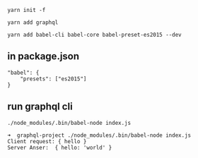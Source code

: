 `yarn init -f`

`yarn add graphql`

`yarn add babel-cli babel-core babel-preset-es2015 --dev`

## in package.json

    "babel": {
        "presets": ["es2015"]
    }

## run graphql cli

`./node_modules/.bin/babel-node index.js`

    ➜  graphql-project ./node_modules/.bin/babel-node index.js
    Client request: { hello }
    Server Anser:  { hello: 'world' }
